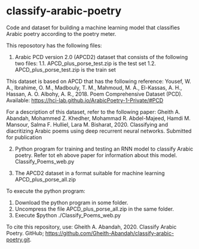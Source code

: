 # classify-arabic-poetry
Code and dataset for building a machine learning model that classifies Arabic poetry according to the poetry meter.

This reposotory has the following files:

1. Arabic PCD version 2.0 (APCD2) dataset that consists of the following two files:
1.1. APCD_plus_porse_test.zip is the test set
1.2. APCD_plus_porse_test.zip is the train set

This dataset is based on APCD that has the following reference:
Yousef, W. A., Ibrahime, O. M., Madbouly, T. M., Mahmoud, M. A., El-Kassas, A. H., Hassan, A. O. Albohy, A. R., 2018. Poem Comprehensive Dataset (PCD). Available: https://hci-lab.github.io/ArabicPoetry-1-Private/#PCD

For a description of this dataset, refer to the following paper:
Gheith A. Abandah, Mohammed Z. Khedher, Mohammad R. Abdel-Majeed, Hamdi M. Mansour, Salma F. Hulliel, Lara M. Bisharat, 2020. Classifying and diacritizing Arabic poems using deep recurrent neural networks. Submitted for publication

2. Python program for training and testing an RNN model to classify Arabic poetry. Refer tot eh above paper for information about this model.
Classify_Poems_web.py

3. The APCD2 dataset in a format suitable for machine learning
APCD_plus_porse_all.zip

To execute the python program:
1) Download the python program in some folder.
2) Uncompress the file APCD_plus_porse_all.zip in the same folder.
3) Execute $python ./Classify_Poems_web.py

To cite this repository, use:
Gheith A. Abandah, 2020. Classify Arabic Poetry. GitHub; https://github.com/Gheith-Abandah/classify-arabic-poetry.git.

